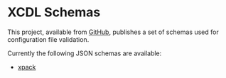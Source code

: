 # XCDL Schemas

This project, available from [GitHub](http://github.com/xcdl/schemas), publishes a set of schemas used for configuration file validation.

Currently the following JSON schemas are available:

* [xpack](http://xcdl.github.io/schemas/xpack-1-1.json)

